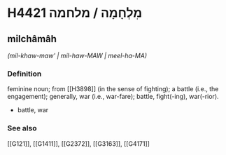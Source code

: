 # H4421 מִלְחָמָה / מלחמה

## milchâmâh

_(mil-khaw-maw' | mil-haw-MAW | meel-ha-MA)_

### Definition

feminine noun; from [[H3898]] (in the sense of fighting); a battle (i.e., the engagement); generally, war (i.e., war-fare); battle, fight(-ing), war(-rior).

- battle, war
### See also

[[G121]], [[G1411]], [[G2372]], [[G3163]], [[G4171]]

